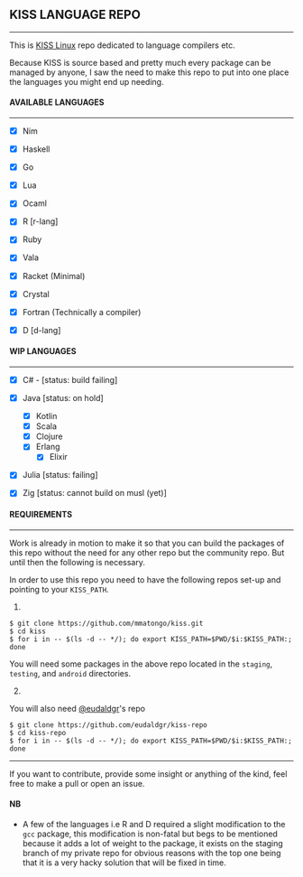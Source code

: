 ## KISS LANGUAGE REPO
---

This is [KISS Linux](https://k1ss.org) repo dedicated to language
compilers etc.

Because KISS is source based and pretty much every package
can be managed by anyone, I saw the need to make this repo
to put into one place the languages you might end up
needing.


#### AVAILABLE LANGUAGES
---

- [x] Nim
- [x] Haskell
- [x] Go
- [x] Lua
- [x] Ocaml
- [x] R [r-lang]
- [x] Ruby
- [x] Vala
- [x] Racket (Minimal)
- [x] Crystal
- [x] Fortran (Technically a compiler)
- [x] D [d-lang]


#### WIP LANGUAGES
---

- [x] C# - [status: build failing]
- [x] Java [status: on hold]
  - [x] Kotlin
  - [x] Scala
  - [x] Clojure
  - [x] Erlang
    - [x] Elixir
- [x] Julia [status: failing]
- [x] Zig [status: cannot build on musl (yet)]


#### REQUIREMENTS
---

Work is already in motion to make it so that you can build
the packages of this repo without the need for any other
repo but the community repo.
But until then the following is necessary.

In order to use this repo you need to have the following
repos set-up and pointing to your ``KISS_PATH``.

1.
```
$ git clone https://github.com/mmatongo/kiss.git
$ cd kiss
$ for i in -- $(ls -d -- */); do export KISS_PATH=$PWD/$i:$KISS_PATH:; done
```


You will need some packages in the above repo located in the
`staging`, `testing`, and `android` directories.

2. 
You will also need [@eudaldgr](https://github.com/eudaldgr)'s repo
```
$ git clone https://github.com/eudaldgr/kiss-repo
$ cd kiss-repo
$ for i in -- $(ls -d -- */); do export KISS_PATH=$PWD/$i:$KISS_PATH:; done
```
---
If you want to contribute, provide some insight or anything of the kind, feel free to make a pull or open an issue.

#### NB
- A few of the languages i.e R and D required a slight
    modification to the `gcc` package, this modification is
    non-fatal but begs to be mentioned because it adds a lot
    of weight to the package, it exists on the staging
    branch of my private repo for obvious reasons with the
    top one being that it is a very hacky solution that will
    be fixed in time.
